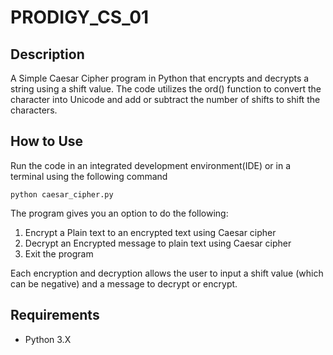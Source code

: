 # PRODIGY_CS_01
## Description
A Simple Caesar Cipher program in Python that encrypts and decrypts a string using a shift value. The code utilizes the ord() function to convert the character into Unicode and add or subtract the number of shifts to shift the characters.

## How to Use
Run the code in an integrated development environment(IDE) or in a terminal using the following command
```
python caesar_cipher.py
```
The program gives you an option to do the following:
1. Encrypt a Plain text to an encrypted text using Caesar cipher
2. Decrypt an Encrypted message to plain text using Caesar cipher
3. Exit the program

Each encryption and decryption allows the user to input a shift value (which can be negative) and a message to decrypt or encrypt.

## Requirements
<ul>
  <li> Python 3.X</li>
</ul>




